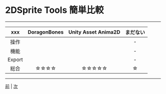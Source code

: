 
# 2DSprite Tools 簡単比較 

--- 

|xxx|DoragonBones|Unity Asset Anima2D|まだない|
|:--:|:--:|:--:|:--:|
|操作|||-|
|機能|||-|
|Export|||-|
|総合|☆☆☆☆|☆☆☆☆☆|☆|

---


[前](https://github.com/175B005/weekreport4) | [次](https://github.com/175B005/weekreport6)
